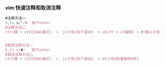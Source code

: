 ### vim 快速注释和取消注释

```javascript
#注释方法一
5,11 s/^/#  按下enter
#注释方法二
ctrl键 + v(VISUAL模式)  >  j(小写j向下滚动)  > shift + i(编辑) > #(输入＃号) > esc (需要按两次)


#取消注释方法一
5,11 s/#/   按下enter
#取消注释方法二
ctrl键 + v(VISUAL模式)  >  j(小写j向下滚动)  > d(小写d批量删除#号)
```
